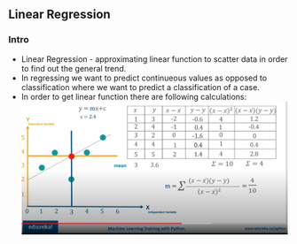 <h2>Linear Regression</h2>

<h3>Intro</h3>
<ul>
  <li>Linear Regression - approximating linear function to scatter data in order to find out the general trend.</li>
  <li>In regressing we want to predict continueous values as opposed to classification where we want to predict a classification of a case.</li>
  <li>In order to get linear function there are following calculations:
    <br>
    <img src="images/linear_reg.JPG">
  </li>
</ul>
